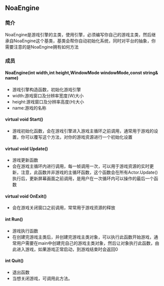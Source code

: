 ## NoaEngine
### 简介
NoaEngine是游戏引擎的主类，使用引擎，必须编写你自己的游戏主类，然后继承自NoaEngine这个基类，基类会帮你自动初始化系统，同时对平台的抽象，你需要注意的是NoaEngine拥有如何方法

### 成员
#### NoaEngine(int width,int height,WindowMode windowMode,const string& name)
* 游戏引擎构造函数，初始化游戏引擎
* width:游戏窗口及分辨率宽度(W)大小
* height:游戏窗口及分辨率高度(H)大小
* name:游戏的名称

#### virtual void Start()
* 游戏初始化函数，会在游戏引擎进入游戏主循环之前调用，通常用于游戏的设置，你可以覆写这个方法，对你的游戏资源进行一个初始化设置

#### virtual void Update()
* 游戏更新函数
* 会在游戏主循环内进行调用，每一帧调用一次，可以用于游戏资源的实时更新，注意，此函数并非游戏的主循环函数，这个函数会在所有Actor.Update()执行后，更新屏幕画面之前调用，是用户在一次循环内可以操作的最后一个函数

#### virtual void OnExit()
* 会在游戏关闭窗口之前调用，常常用于游戏资源的释放

#### int Run()
* 游戏执行函数
* 在创建完游戏主类后，并创建完游戏主类对象，可以执行此函数开始游戏，通常用户需要在main中创建完自己的游戏主类对象，然后让对象执行此函数，由此进入游戏，如果游戏正常启动，到游戏结束时会返回0

#### int Quit()
* 退出函数
* 当想关闭游戏，可调用此方法。